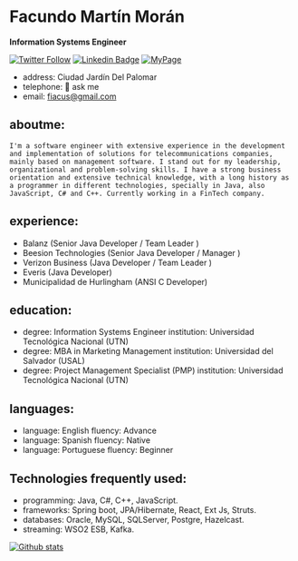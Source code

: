 # Facundo Martín Morán
**Information Systems Engineer**

[![Twitter Follow](https://img.shields.io/twitter/follow/fiacu?style=social)](https://twitter.com/intent/follow?screen_name=fiacu)
[![Linkedin Badge](https://img.shields.io/badge/-Add&nbsp;Me-blue?style=flat-square&logo=Linkedin&logoColor=white&link=https://www.linkedin.com/in/facundomoran/)](https://www.linkedin.com/in/facundomoran/)
[![MyPage](https://img.shields.io/badge/fiacu-my%20page-green)](https://www.fiacu.ar)

  - address: Ciudad Jardín Del Palomar
  - telephone: 💬 ask me
  - email: fiacus@gmail.com

## aboutme:
``
I'm a software engineer with extensive experience in the development and implementation of solutions for telecommunications companies, mainly based on management software. I stand out for my leadership, organizational and problem-solving skills.
I have a strong business orientation and extensive technical knowledge, with a long history as a programmer in different technologies, specially in Java, also JavaScript, C# and C++.
Currently working in a FinTech company.
``

## experience:
  - Balanz (Senior Java Developer / Team Leader )
  - Beesion Technologies (Senior Java Developer / Manager )
  - Verizon Business (Java Developer / Team Leader )
  - Everis (Java Developer)
  - Municipalidad de Hurlingham (ANSI C Developer)

## education:
  - degree: Information Systems Engineer
    institution: Universidad Tecnológica Nacional (UTN)
  - degree: MBA in Marketing Management
    institution: Universidad del Salvador (USAL)
  - degree: Project Management Specialist (PMP)
    institution: Universidad Tecnológica Nacional (UTN)

## languages:
  - language: English
    fluency: Advance
  - language: Spanish
    fluency: Native
  - language: Portuguese
    fluency: Beginner

## Technologies frequently used:
  - programming: Java, C#, C++, JavaScript.
  - frameworks: Spring boot, JPA/Hibernate, React, Ext Js, Struts.
  - databases: Oracle, MySQL, SQLServer, Postgre, Hazelcast.
  - streaming: WSO2 ESB, Kafka.

[![Github stats](https://github-readme-stats.vercel.app/api?username=fiacu&count_private=true&hide=issues&show_icons=true&theme=buefy)](https://github.com/fiacu)
